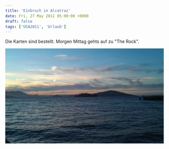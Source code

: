 ```yaml
---
title: 'Einbruch in Alcatraz'
date: Fri, 27 May 2011 05:00:00 +0000
draft: false
tags: ['USA2011', 'Urlaub']
---
```


Die Karten sind bestellt. Morgen Mittag gehts auf zu "The Rock".

![259952135](/urlaub2011-images/259952135-scaled1000.jpg?w=300)